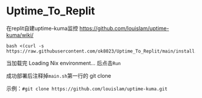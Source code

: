 # Uptime_To_Replit
在replit自建uptime-kuma监控
https://github.com/louislam/uptime-kuma/wiki/

````
bash <(curl -s  https://raw.githubusercontent.com/ok8023/Uptime_To_Replit/main/install.sh)
````

当加载完 Loading Nix environment... 后点击`Run`

成功部署后注释掉`main.sh`第一行的 git clone

示例：`#git clone https://github.com/louislam/uptime-kuma.git`
